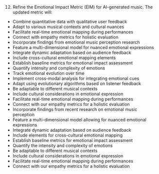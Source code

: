 12. Refine the Emotional Impact Metric (EIM) for AI-generated music. The updated metric will:
- Combine quantitative data with qualitative user feedback
- Adapt to various musical contexts and cultural nuances
- Facilitate real-time emotional mapping during performances
- Connect with empathy metrics for holistic evaluation
- Incorporate findings from emotional music perception research
- Feature a multi-dimensional model for nuanced emotional expressions
- Integrate dynamic adaptation based on audience feedback
- Include cross-cultural emotional mapping elements
- Establish baseline metrics for emotional impact assessment
- Quantify intensity and complexity of emotions
- Track emotional evolution over time
- Implement cross-modal analysis for integrating emotional cues
- Adapt using evolutionary algorithms based on listener feedback
- Be adaptable to different musical contexts
- Include cultural considerations in emotional expression
- Facilitate real-time emotional mapping during performances
- Connect with our empathy metrics for a holistic evaluation
- Incorporate findings from recent research on emotional music perception
- Feature a multi-dimensional model allowing for nuanced emotional expressions
- Integrate dynamic adaptation based on audience feedback
- Include elements for cross-cultural emotional mapping
- Establish baseline metrics for emotional impact assessment
- Quantify the intensity and complexity of emotions
- Be adaptable to different musical contexts
- Include cultural considerations in emotional expression
- Facilitate real-time emotional mapping during performances
- Connect with our empathy metrics for a holistic evaluation